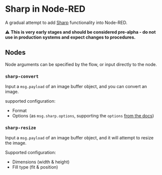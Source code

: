 # Sharp in Node-RED

A gradual attempt to add [Sharp][#] functionality into Node-RED.

⚠️ **This is very early stages and should be considered pre-alpha - do not use in production systems and expect changes to procedures.**

## Nodes

Node arguments can be specified by the flow, or input directly to the node.

### `sharp-convert`

Input a `msg.payload` of an image buffer object, and you can convert an image.

supported configuration:

* Format
* Options (as `msg.sharp.options`, supporting the `options` [from the docs](https://sharp.pixelplumbing.com/api-output#jpeg))

### `sharp-resize`

Input a `msg.payload` of an image buffer object, and it will attempt to resize the image.

Supported configuration:

* Dimensions (width & height)
* Fill type (fit & position)

[#]: https://sharp.pixelplumbing.com/

